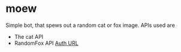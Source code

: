 # moew
Simple bot, that spews out a random cat or fox image.
APIs used are
- The cat API
- RandomFox API
[Auth URL](https://discord.com/oauth2/authorize?client_id=1338239717833179136)
